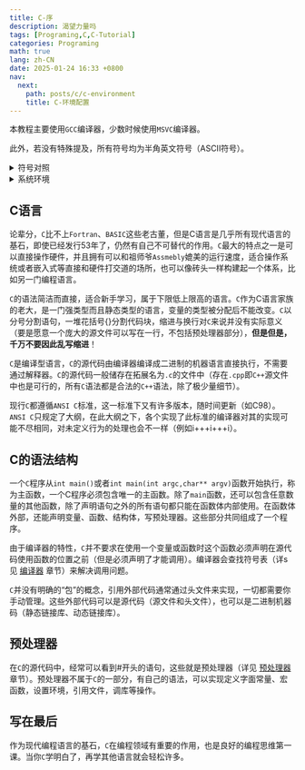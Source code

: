 ```yaml
---
title: C-序
description: 渴望力量吗
tags: [Programing,C,C-Tutorial]
categories: Programing
math: true
lang: zh-CN
date: 2025-01-24 16:33 +0800
nav:
  next: 
    path: posts/c/c-environment
    title: C-环境配置
--- 
```


本教程主要使用`GCC`编译器，少数时候使用`MSVC`编译器。

此外，若没有特殊提及，所有符号均为半角英文符号（ASCII符号）。

<Details>
<Summary>符号对照</Summary>

|符号|中文名称|ASCII编码|注|
|:--:|:------:|:-------:|:-:|
|!|感叹号|0x21||
|"|双引号|0x22||
|#|井号|0x23|Number sign|
|$|美元符|0x24||
|%|百分号|0x25|Mod|
|&|和|0x26|And|
|'|单引号|0x27||
|\(|左括号|0x28||
|\)|右括号|0x29||
|*|星号|0x2a||
|+|加号|0x2b||
|,|逗号|0x2c||
|-|减号|0x2d||
|.|点|0x2e||
|/|正斜线|0x2f|正斜杠|
|:|冒号|0x3a||
|;|分号|0x3b||
|<|小于号|0x3c||
|=|等于号|0x3d||
|>|大于号|0x3e||
|?|问号|0x3f||
|@|艾特|0x40|At|
|\[|左方括号|0x5b|中括号|
|<span>\\</span>|反斜线|0x5c|反斜杠|
|\]|右方括号|0x5d|中括号|
|^|插入符|0x5e||
|_|下划线|0x5f||
|`|重音符|0x60||
|\{|左花括号|0x7b|大括号|
|\||竖线|0x7c||
|\}|右花括号|0x7d|大括号|
|~|波浪号|0x7e||

</Details>

<Details>
<Summary>系统环境</Summary>

- OS: Windows 10 Pro for Workstation, 10.0.19045.4894(Win10 22H2 2022 Update), 64bit, English / Archlinux x86_64, Linux 6.12.10-arch1-1 / WSL2 Ubuntu Latest

- Processor: Intel Core `i9-13900HX@5.2GHz`

- DRAM: DDR5 5600MHz, 16Gx2

- GCC-Version: 11.3 & msvcrt-10.0.0-r3 & std-C17 & 64bit, Dev-cpp 5.11 & TDM-GCC 4.9.2, 64bit

- MSVC-Version: 19.41.34123, VisualStudio 2022 Community, WindowsSDK 10.0.22621.0, 64bit

</Details>

## C语言

论辈分，`C`比不上`Fortran`、`BASIC`这些老古董，但是C语言是几乎所有现代语言的基石，即使已经发行53年了，仍然有自己不可替代的作用。`C`最大的特点之一是可以直接操作硬件，并且拥有可以和祖师爷`Assmebly`媲美的运行速度，适合操作系统或者嵌入式等直接和硬件打交道的场所，也可以像砖头一样构建起一个体系，比如另一门编程语言。

`C`的语法简洁而直接，适合新手学习，属于下限低上限高的语言。`C`作为C语言家族的老大，是一门强类型而且静态类型的语言，变量的类型被分配后不能改变。`C`以分号分割语句，一堆花括号{}分割代码块，缩进与换行对`C`来说并没有实际意义（要是愿意一个庞大的源文件可以写在一行，不包括预处理器部分），__但是但是，千万不要因此乱写缩进__！

`C`是编译型语言，`C`的源代码由编译器编译成二进制的机器语言直接执行，不需要通过解释器。`C`的源代码一般储存在拓展名为`.c`的文件中（存在`.cpp`即`C++`源文件中也是可行的，所有`C`语法都是合法的`C++`语法，除了极少量细节）。

现行`C`都遵循`ANSI C`标准，这一标准下又有许多版本，随时间更新（如C98）。`ANSI C`只规定了大纲，在此大纲之下，各个实现了此标准的编译器对其的实现可能不尽相同，对未定义行为的处理也会不一样（例如i+++i+++i）。

## C的语法结构

一个`C`程序从`int main()`或者`int main(int argc,char** argv)`函数开始执行，称为主函数，一个C程序必须包含唯一的主函数。除了`main`函数，还可以包含任意数量的其他函数，除了声明语句之外的所有语句都只能在函数体内部使用。在函数体外部，还能声明变量、函数、结构体，写预处理器。这些部分共同组成了一个程序。

由于编译器的特性，`C`并不要求在使用一个变量或函数时这个函数必须声明在源代码使用函数的位置之前（但是必须声明了才能调用）。编译器会查找符号表（详s见 [编译器](../c-compiler) 章节）来解决调用问题。

`C`并没有明确的“包”的概念，引用外部代码通常通过头文件来实现，一切都需要你手动管理。这些外部代码可以是源代码（源文件和头文件），也可以是二进制机器码（静态链接库、动态链接库）。

## 预处理器

在`C`的源代码中，经常可以看到#开头的语句，这些就是预处理器（详见 [预处理器](../c-preprocessor) 章节）。预处理器不属于`C`的一部分，有自己的语法，可以实现定义字面常量、宏函数，设置环境，引用文件，调库等操作。

## 写在最后

作为现代编程语言的基石，`C`在编程领域有重要的作用，也是良好的编程思维第一课。当你`C`学明白了，再学其他语言就会轻松许多。

